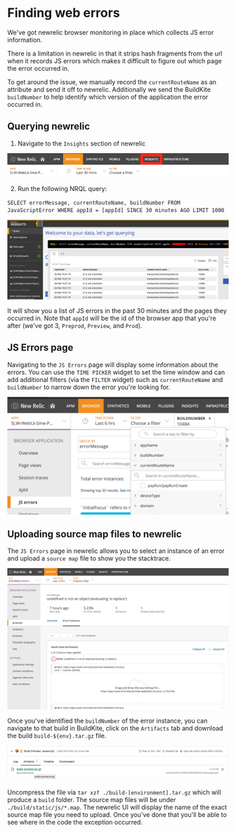 # Finding web errors

We've got newrelic browser monitoring in place which collects JS error information.

There is a limitation in newrelic in that it strips hash fragments from the url when it records JS errors which makes it difficult to figure out which page the error occurred in.

To get around the issue, we manually record the `currentRouteName` as an attribute and send it off to newrelic. Additionally we send the BuildKite `buildNumber` to help identify which version of the application the error occurred in.

## Querying newrelic

1. Navigate to the `Insights` section of newrelic

![insights](images/newrelic-insights.png)

2. Run the following NRQL query:

`SELECT errorMessage, currentRouteName, buildNumber FROM JavaScriptError WHERE appId = [appId] SINCE 30 minutes AGO LIMIT 1000`

![query](images/newrelic-query.png)

It will show you a list of JS errors in the past 30 minutes and the pages they occurred in.
Note that `appId` will be the id of the browser app that you're after (we've got 3, `Preprod`, `Preview`, and `Prod`).

## JS Errors page

Navigating to the `JS Errors` page will display some information about the errors. You can use the `TIME PICKER` widget to set the time window and can add additional filters (via the `FILTER` widget) such as `currentRouteName` and `buildNumber` to narrow down the error you're looking for.

![js error filters](images/newrelic-js-error-filters.png)

## Uploading source map files to newrelic

The `JS Errors` page in newrelic allows you to select an instance of an error and upload a `source map` file to show you the stacktrace.

![error instance](images/newrelic-error-instance.png)

Once you've identified the `buildNumber` of the error instance, you can navigate to that build in BuildKite, click on the `Artifacts` tab and download the build `build-${env}.tar.gz` file.

![buildkite artifact](images/buildkite-artifact.png)

Uncompress the file via `tar xzf ./build-[environment].tar.gz` which will produce a `build` folder. The source map files will be under `./build/static/js/*.map`. The newrelic UI will display the name of the exact source map file you need to upload. Once you've done that you'll be able to see where in the code the exception occurred.
